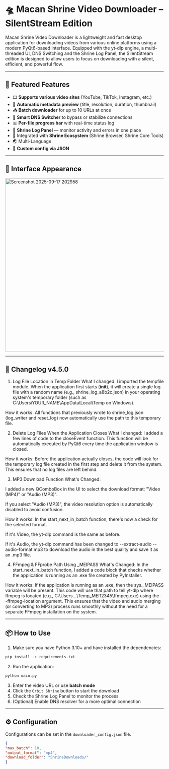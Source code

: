 # 🛸 Macan Shrine Video Downloader – SilentStream Edition

Macan Shrine Video Downloader is a lightweight and fast desktop application for downloading videos from various online platforms using a modern PyQt6-based interface. Equipped with the yt-dlp engine, a multi-threaded UI, DNS Switching and the Shrine Log Panel, the SilentStream edition is designed to allow users to focus on downloading with a silent, efficient, and powerful flow.

---

## 🚀 Featured Features

- 🎞️ **Supports various video sites** (YouTube, TikTok, Instagram, etc.)
- 🧠 **Automatic metadata preview** (title, resolution, duration, thumbnail)
- 📥 **Batch downloader** for up to 10 URLs at once
- 🧭 **Smart DNS Switcher** to bypass or stabilize connections
- 📊 **Per-file progress bar** with real-time status log
- 🧾 **Shrine Log Panel** — monitor activity and errors in one place
- 🧩 Integrated with **Shrine Ecosystem** (Shrine Browser, Shrine Core Tools)
- 🌏 Multi-Language
- 🔧 **Custom config via JSON**

---

## 📸 Interface Appearance
<img width="611" height="550" alt="Screenshot 2025-09-17 202958" src="https://github.com/user-attachments/assets/f108ab43-357d-4a18-91aa-1e632379cd22" />




---
## 📝 Changelog v4.5.0
1. Log File Location in Temp Folder
What I changed: I imported the tempfile module. When the application first starts (__init__), it will create a single log file with a random name (e.g., shrine_log_a8b2c.json) in your operating system's temporary folder (such as C:\Users\YOUR_NAME\AppData\Local\Temp on Windows).

How it works: All functions that previously wrote to shrine_log.json (log_writer and reset_log) now automatically use the path to this temporary file.

2. Delete Log Files When the Application Closes
What I changed: I added a few lines of code to the closeEvent function. This function will be automatically executed by PyQt6 every time the application window is closed.

How it works: Before the application actually closes, the code will look for the temporary log file created in the first step and delete it from the system. This ensures that no log files are left behind.

3. MP3 Download Function
What's Changed:

I added a new QComboBox in the UI to select the download format: "Video (MP4)" or "Audio (MP3)".

If you select "Audio (MP3)", the video resolution option is automatically disabled to avoid confusion.

How it works: In the start_next_in_batch function, there's now a check for the selected format.

If it's Video, the yt-dlp command is the same as before.

If it's Audio, the yt-dlp command has been changed to --extract-audio --audio-format mp3 to download the audio in the best quality and save it as an .mp3 file.

4. FFmpeg & FFprobe Path Using _MEIPASS
What's Changed: In the start_next_in_batch function, I added a code block that checks whether the application is running as an .exe file created by PyInstaller.

How it works: If the application is running as an .exe, then the sys._MEIPASS variable will be present. This code will use that path to tell yt-dlp where ffmpeg is located (e.g., C:\Users\...\Temp\_MEI12345\ffmpeg.exe) using the --ffmpeg-location argument. This ensures that the video and audio merging (or converting to MP3) process runs smoothly without the need for a separate FFmpeg installation on the system.

---
## 📦 How to Use

1. Make sure you have Python 3.10+ and have installed the dependencies:
```bash
pip install -r requirements.txt
```

2. Run the application:
```bash
python main.py
```

3. Enter the video URL or use **batch mode**
4. Click the `Orbit Shrine` button to start the download
5. Check the Shrine Log Panel to monitor the process
6. (Optional) Enable DNS resolver for a more optimal connection

---

## ⚙️ Configuration

Configurations can be set in the `downloader_config.json` file.
```json
{ 
"max_batch": 10, 
"output_format": "mp4", 
"download_folder": "ShrineDownloads/"
}

